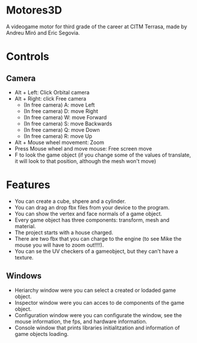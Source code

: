 # Motores3D
A videogame motor for third grade of the career at CITM Terrasa, made by Andreu Miró and Eric Segovia.


# Controls

## Camera

- Alt + Left: Click Orbital camera
- Alt + Right: click Free camera
  - (In free camera) A: move Left
  - (In free camera) D: move Right
  - (In free camera) W: move Forward
  - (In free camera) S: move Backwards
  - (In free camera) Q: move Down
  - (In free camera) R: move Up
- Alt + Mouse wheel movement: Zoom
- Press Mouse wheel and move mouse: Free screen move
- F to look the game object (if you change some of the values of translate, it will look to that position, although the mesh won't move)

# Features

- You can create a cube, shpere and a cylinder.
- You can drag an drop fbx files from your device to the program.
- You can show the vertex and face normals of a game object.
- Every game object has three components: transform, mesh and material.
- The project starts with a house charged. 
- There are two fbx that you can charge to the engine (to see Mike the mouse you will have to zoom out!!!!).
- You can se the UV checkers of a gameobject, but they can't have a texture.

## Windows

- Heriarchy window were you can select a created or lodaded game object.
- Inspector window were you can acces to de components of the game object.
- Configuration window were you can configurate the window, see the mouse information, the fps, and hardware information.
- Console window that prints libraries initialitzation and information of game objects loading.
